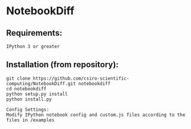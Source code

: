 NotebookDiff
=======

Requirements:
-------------
    IPython 3 or greater

Installation (from repository):
------------------------------
    git clone https://github.com/csiro-scientific-computing/NotebookDiff.git notebookdiff
    cd notebookdiff
    python setup.py install
    python install.py
    
    Config Settings:
    Modify IPython notebook config and custom.js files according to the files in /examples
